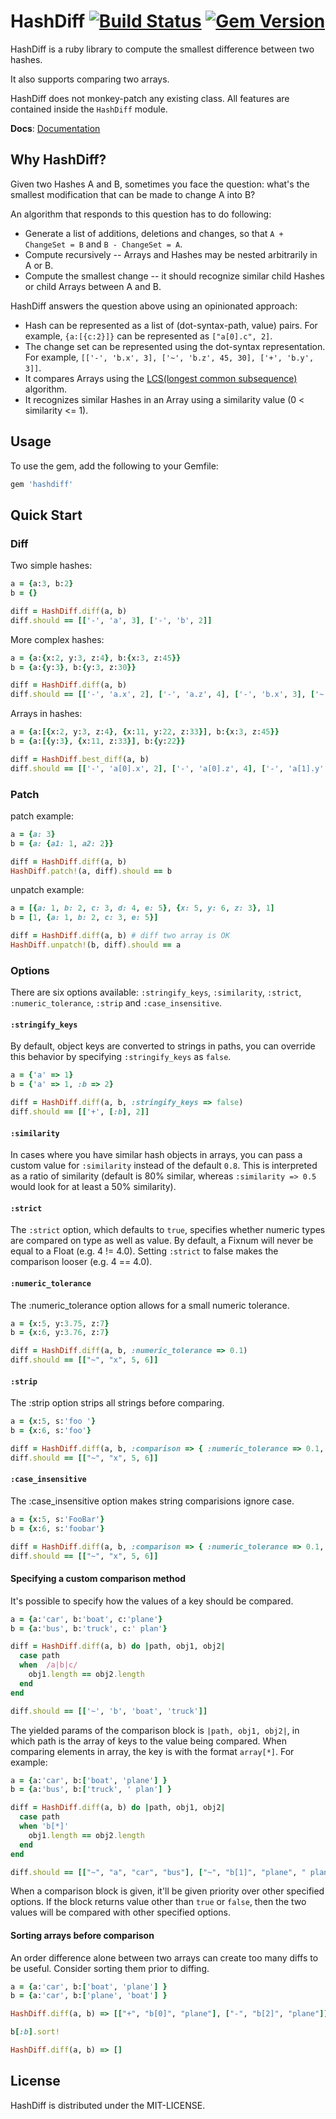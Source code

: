 # HashDiff [![Build Status](https://secure.travis-ci.org/liufengyun/hashdiff.png)](http://travis-ci.org/liufengyun/hashdiff) [![Gem Version](https://badge.fury.io/rb/hashdiff.png)](http://badge.fury.io/rb/hashdiff)

HashDiff is a ruby library to compute the smallest difference between two hashes.

It also supports comparing two arrays.

HashDiff does not monkey-patch any existing class. All features are contained inside the `HashDiff` module.

**Docs**: [Documentation](http://rubydoc.info/gems/hashdiff)

## Why HashDiff?

Given two Hashes A and B, sometimes you face the question: what's the smallest modification that can be made to change A into B?

An algorithm that responds to this question has to do following:

* Generate a list of additions, deletions and changes, so that `A + ChangeSet = B` and `B - ChangeSet = A`.
* Compute recursively -- Arrays and Hashes may be nested arbitrarily in A or B.
* Compute the smallest change -- it should recognize similar child Hashes or child Arrays between A and B.

HashDiff answers the question above using an opinionated approach:

* Hash can be represented as a list of (dot-syntax-path, value) pairs. For example, `{a:[{c:2}]}` can be represented as `["a[0].c", 2]`.
* The change set can be represented using the dot-syntax representation. For example, `[['-', 'b.x', 3], ['~', 'b.z', 45, 30], ['+', 'b.y', 3]]`.
* It compares Arrays using the [LCS(longest common subsequence)](http://en.wikipedia.org/wiki/Longest_common_subsequence_problem) algorithm.
* It recognizes similar Hashes in an Array using a similarity value (0 < similarity <= 1).

## Usage

To use the gem, add the following to your Gemfile:

```ruby
gem 'hashdiff'
```

## Quick Start

### Diff

Two simple hashes:

```ruby
a = {a:3, b:2}
b = {}

diff = HashDiff.diff(a, b)
diff.should == [['-', 'a', 3], ['-', 'b', 2]]
```

More complex hashes:

```ruby
a = {a:{x:2, y:3, z:4}, b:{x:3, z:45}}
b = {a:{y:3}, b:{y:3, z:30}}

diff = HashDiff.diff(a, b)
diff.should == [['-', 'a.x', 2], ['-', 'a.z', 4], ['-', 'b.x', 3], ['~', 'b.z', 45, 30], ['+', 'b.y', 3]]
```

Arrays in hashes:

```ruby
a = {a:[{x:2, y:3, z:4}, {x:11, y:22, z:33}], b:{x:3, z:45}}
b = {a:[{y:3}, {x:11, z:33}], b:{y:22}}

diff = HashDiff.best_diff(a, b)
diff.should == [['-', 'a[0].x', 2], ['-', 'a[0].z', 4], ['-', 'a[1].y', 22], ['-', 'b.x', 3], ['-', 'b.z', 45], ['+', 'b.y', 22]]
```

### Patch

patch example:

```ruby
a = {a: 3}
b = {a: {a1: 1, a2: 2}}

diff = HashDiff.diff(a, b)
HashDiff.patch!(a, diff).should == b
```

unpatch example:

```ruby
a = [{a: 1, b: 2, c: 3, d: 4, e: 5}, {x: 5, y: 6, z: 3}, 1]
b = [1, {a: 1, b: 2, c: 3, e: 5}]

diff = HashDiff.diff(a, b) # diff two array is OK
HashDiff.unpatch!(b, diff).should == a
```

### Options

There are six options available: `:stringify_keys`, `:similarity`, `:strict`,
`:numeric_tolerance`, `:strip` and `:case_insensitive`.


#### `:stringify_keys`

By default, object keys are converted to strings in paths, you can override this behavior by specifying `:stringify_keys` as `false`.

```ruby
a = {'a' => 1}
b = {'a' => 1, :b => 2}

diff = HashDiff.diff(a, b, :stringify_keys => false)
diff.should == [['+', [:b], 2]]
```

#### `:similarity`

In cases where you have similar hash objects in arrays, you can pass a custom value for `:similarity` instead of the default `0.8`.  This is interpreted as a ratio of similarity (default is 80% similar, whereas `:similarity => 0.5` would look for at least a 50% similarity).

#### `:strict`

The `:strict` option, which defaults to `true`, specifies whether numeric types are compared on type as well as value.  By default, a Fixnum will never be equal to a Float (e.g. 4 != 4.0).  Setting `:strict` to false makes the comparison looser (e.g. 4 == 4.0).

#### `:numeric_tolerance`

The :numeric_tolerance option allows for a small numeric tolerance.

```ruby
a = {x:5, y:3.75, z:7}
b = {x:6, y:3.76, z:7}

diff = HashDiff.diff(a, b, :numeric_tolerance => 0.1)
diff.should == [["~", "x", 5, 6]]
```

#### `:strip`

The :strip option strips all strings before comparing.

```ruby
a = {x:5, s:'foo '}
b = {x:6, s:'foo'}

diff = HashDiff.diff(a, b, :comparison => { :numeric_tolerance => 0.1, :strip => true })
diff.should == [["~", "x", 5, 6]]
```

#### `:case_insensitive`

The :case_insensitive option makes string comparisions ignore case.

```ruby
a = {x:5, s:'FooBar'}
b = {x:6, s:'foobar'}

diff = HashDiff.diff(a, b, :comparison => { :numeric_tolerance => 0.1, :case_insensitive => true })
diff.should == [["~", "x", 5, 6]]
```

#### Specifying a custom comparison method

It's possible to specify how the values of a key should be compared.

```ruby
a = {a:'car', b:'boat', c:'plane'}
b = {a:'bus', b:'truck', c:' plan'}

diff = HashDiff.diff(a, b) do |path, obj1, obj2|
  case path
  when  /a|b|c/
    obj1.length == obj2.length
  end
end

diff.should == [['~', 'b', 'boat', 'truck']]
```

The yielded params of the comparison block is `|path, obj1, obj2|`, in which path is the array of keys to the value being compared. When comparing elements in array, the key is with the format `array[*]`. For example:

```ruby
a = {a:'car', b:['boat', 'plane'] }
b = {a:'bus', b:['truck', ' plan'] }

diff = HashDiff.diff(a, b) do |path, obj1, obj2|
  case path
  when 'b[*]'
    obj1.length == obj2.length
  end
end

diff.should == [["~", "a", "car", "bus"], ["~", "b[1]", "plane", " plan"], ["-", "b[0]", "boat"], ["+", "b[0]", "truck"]]
```

When a comparison block is given, it'll be given priority over other specified options. If the block returns value other than `true` or `false`, then the two values will be compared with other specified options.

#### Sorting arrays before comparison

An order difference alone between two arrays can create too many diffs to be useful. Consider sorting them prior to diffing.

```ruby
a = {a:'car', b:['boat', 'plane'] }
b = {a:'car', b:['plane', 'boat'] }

HashDiff.diff(a, b) => [["+", "b[0]", "plane"], ["-", "b[2]", "plane"]]

b[:b].sort!

HashDiff.diff(a, b) => []
```

## License

HashDiff is distributed under the MIT-LICENSE.

